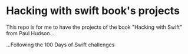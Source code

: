 # Hacking with swift book's projects

This repo is for me to have the projects of the book "Hacking with Swift" from Paul Hudson...

...Following the 100 Days of Swift challenges
